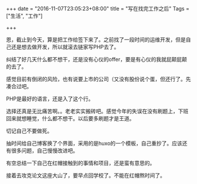 +++
date = "2016-11-07T23:05:23+08:00"
title = "写在找完工作之后"
Tags = ["生活", "工作"]

+++

恩，截止到今天，算是把工作给签下来了。之前找了一段时间的运维开发，但是自己还是想去做开发，所以就滚去链家写PHP去了。

纠结了好几天什么都不想干，还是没有心仪的offer，要是有心仪的我就屁颠屁颠的去了。

感觉目前有倒闭的风险，也有说要上市的公司（又没有股份说个蛋，但还行了。先凑合过吧。

PHP是最好的语言，还是入了这个行。

选择还真是无比痛苦啊。。老老实实搬砖吧。感觉今年的失误在没有刷题上，下班回来就想睡觉，什么都不想干。以后要多刷题才是王道。

切记自己不要做死。
<!--more-->

抽时间给自己博客换了个界面，采用的是huxo的一个模板，自己重抄了。应该还有很多问题，自己慢慢改进吧。

有空总结一下自己在红帽接触到的事情和项目，还是蛮有意思的。

接着去攻克论文这座大山了，要早点回学校了。不能在红帽熬时间了。

